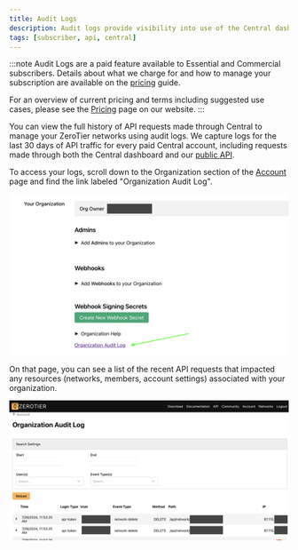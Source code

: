 ```yaml
---
title: Audit Logs
description: Audit logs provide visibility into use of the Central dashboard and API.
tags: [subscriber, api, central]
---
```


:::note
Audit Logs are a paid feature available to Essential and Commercial subscribers. Details about what we charge for and how to manage your subscription are available on the [pricing](/pricing) guide.

For an overview of current pricing and terms including suggested use cases, please see the [Pricing](https://www.zerotier.com/pricing) page on our website.
:::

You can view the full history of API requests made through Central to manage your ZeroTier networks using audit logs. We capture logs for the last 30 days of API traffic for every paid Central account, including requests made through both the Central dashboard and our [public API](/api/central).

To access your logs, scroll down to the Organization section of the [Account](https://my.zerotier.com) page and find the link labeled "Organization Audit Log".

![audit-log-link](./images/audit-logs-01.png)

On that page, you can see a list of the recent API requests that impacted any resources (networks, members, account settings) associated with your organization.

![audit-log-detail](./images/audit-logs-02.png)
